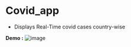 # Covid_app
- Displays Real-Time covid cases country-wise

**Demo :**
![image](https://user-images.githubusercontent.com/51770809/160885039-6ff7c8b3-2b46-4229-954f-8caa6f4ad795.png)

